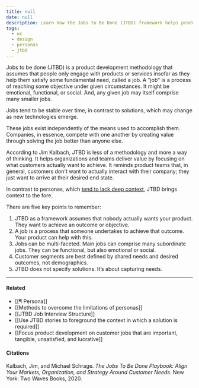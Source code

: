 ```yaml
---
title: null
date: null
description: Learn how the Jobs to Be Done (JTBD) framework helps product teams focus on customer needs and outcomes by understanding the processes customers use to achieve their goals.
tags:
  - ux
  - design
  - personas
  - jtbd
---
```


Jobs to be done (JTBD) is a product development methodology that assumes that people only engage with products or services insofar as they help them satisfy some fundamental need, called a job. A "job" is a process of reaching some objective under given circumstances. It might be emotional, functional, or social. And, any given job may itself comprise many smaller jobs.

Jobs tend to be stable over time, in contrast to solutions, which may change as new technologies emerge.

These jobs exist independently of the means used to accomplish them. Companies, in essence, compete with one another by creating value through solving the job better than anyone else.

According to Jim Kalbach, JTBD is less of a methodology and more a way of thinking. It helps organizations and teams deliver value by focusing on what customers actually want to achieve. It reminds product teams that, in general, customers don't want to actually interact with their company; they just want to arrive at their desired end state.

In contrast to personas, which [tend to lack deep context](https://publish.obsidian.md/mobydiction/notes/Personas+lack+rich+context), JTBD brings context to the fore.

There are five key points to remember:

1.  JTBD as a framework assumes that nobody actually wants your product. They want to achieve an outcome or objective.
2.  A job is a process that someone undertakes to achieve that outcome. Your product can help with this.
3.  Jobs can be multi-faceted. Main jobs can comprise many subordinate jobs. They can be functional, but also emotional or social.
4.  Customer segments are best defined by shared needs and desired outcomes, not demographics.
5.  JTBD does not specify solutions. It’s about capturing needs.

---

#### Related

- [[¶ Persona]]
- [[Methods to overcome the limitations of personas]]
- [[JTBD Job Interview Structure]]
- [[Use JTBD stories to foreground the context in which a solution is required]]
- [[Focus product development on customer jobs that are important, tangible, unsatisfied, and lucrative]]

#### Citations

Kalbach, Jim, and Michael Schrage. _The Jobs To Be Done Playbook: Align Your Markets, Organization, and Strategy Around Customer Needs_. New York: Two Waves Books, 2020.
